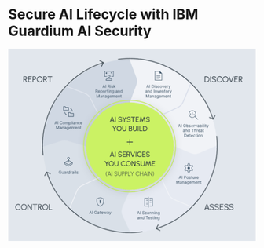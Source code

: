 # Secure AI Lifecycle with IBM Guardium AI Security

<div align="center">
  <img src="assets/secure lifecycle chart.png" alt="IBM Guardium AI Security" width="700"/>
</div>


